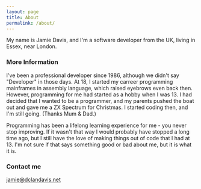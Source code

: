 ```yaml
---
layout: page
title: About
permalink: /about/
---
```


My name is Jamie Davis, and I'm a software developer from the UK, living in Essex, near London.

### More Information

I've been a professional developer since 1986, although we didn't say "Developer" in those days. At 18, I started my carreer programming mainframes in assembly language, which raised eyebrows even back then. However, programming for me had started as a hobby when I was 13. I had decided that I wanted to be a programmer, and my parents pushed the boat out and gave me a ZX Spectrum for Christmas. I started coding then, and I'm still going. (Thanks Mum & Dad.)

Programming has been a lifelong learning experience for me - you never stop improving. If it wasn't that way I would probably have stopped a long time ago, but I still have the love of making things out of code that I had at 13. I'm not sure if that says something good or bad about me, but it is what it is.

### Contact me

[jamie@dclandavis.net](mailto:jamie@dclandavis.net)
